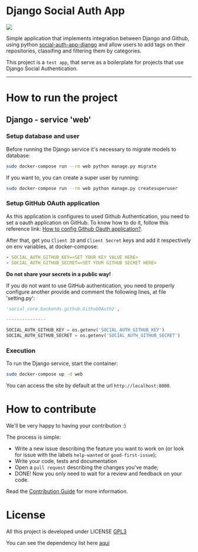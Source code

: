 # Django Social Auth App
<!-- badges -->
<a href="https://www.gnu.org/licenses/gpl-3.0.pt-br.html"><img src="https://img.shields.io/badge/licence-GPL3-green.svg"/></a>

 Simple application that implements integration between Django and Github, using python [social-auth-app-django](https://github.com/python-social-auth/social-app-django) and allow users to add tags on their repositories, classifing and filtering them by categories.

 This project is a `test app`, that serve as a boilerplate for projects that use Django Social Authentication.

---

# How to run the project

## Django - service 'web'

### Setup database and user

Before running the Django service it's necessary to migrate models to database:

```sh
sudo docker-compose run --rm web python manage.py migrate
```

If you want to, you can create a super user by running:
```sh
sudo docker-compose run --rm web python manage.py createsuperuser
```

### Setup GitHub OAuth application

As this application is configures to used Github Authentication, you need to set a oauth application on GitHub. To know how to do it, follow this reference link: [How to config Github Oauth application?](https://simpleisbetterthancomplex.com/tutorial/2016/10/24/how-to-add-social-login-to-django.html).

After that, get you `Client ID` and `Client Secret` keys and add it respectively on env variables, at docker-compose:

```yml
- SOCIAL_AUTH_GITHUB_KEY=<SET YOUR KEY VALUE HERE>
- SOCIAL_AUTH_GITHUB_SECRET=<SET YOUR GITHUB SECRET HERE>
```

**Do not share your secrets in a public way!**

If you do not want to use GitHub authentication, you need to properly configure another provide and comment the following lines, at file 'setting.py':
```python
'social_core.backends.github.GithubOAuth2',

---------------

SOCIAL_AUTH_GITHUB_KEY = os.getenv('SOCIAL_AUTH_GITHUB_KEY')
SOCIAL_AUTH_GITHUB_SECRET = os.getenv('SOCIAL_AUTH_GITHUB_SECRET')
```

### Execution
To run the Django service, start the container:
```sh
sudo docker-compose up -d web
```

You can access the site by default at the url `http://localhost:8000`.

# How to contribute

We'll be very happy to having your contribution :)

The process is simple:

- Write a new issue describing the feature you want to work on (or look for issue with the labels `help-wanted` or `good-first-issue`);
- Write your code, tests and documentation
- Open a `pull request` describing the changes you've made;
- DONE! Now you only need to wait for a review and feedback on your code.

Read the [Contribution Guide](./docs/CONTRIBUTING.md) for more information.

# License

All this project is developed under LICENSE [GPL3](https://github.com/lappis-unb/tais/blob/master/LICENSE)

You can see the dependency list here [aqui](https://libraries.io/github/MatheusMiranda/django_social_auth_app)
